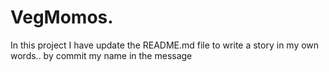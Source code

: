 # VegMomos.
In this project I have  update the README.md file to write a story in my own words.. by commit my name in the message
